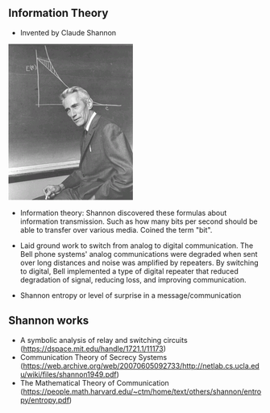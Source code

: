 ## Information Theory

* Invented by Claude Shannon

![shannon](shannon.gif)

* Information theory: Shannon discovered these formulas about information transmission. Such as how many bits per second should be able to transfer over various media. Coined the term "bit".

* Laid ground work to switch from analog to digital communication. The Bell phone systems' analog communications were degraded when sent over long distances and noise was amplified by repeaters. By switching to digital, Bell implemented a type of digital repeater that reduced degradation of signal, reducing loss, and improving communication. 

* Shannon entropy or level of surprise in a message/communication

## Shannon works

* A symbolic analysis of relay and switching circuits (https://dspace.mit.edu/handle/1721.1/11173)
* Communication Theory of Secrecy Systems (https://web.archive.org/web/20070605092733/http://netlab.cs.ucla.edu/wiki/files/shannon1949.pdf)
* The Mathematical Theory of Communication (https://people.math.harvard.edu/~ctm/home/text/others/shannon/entropy/entropy.pdf)
